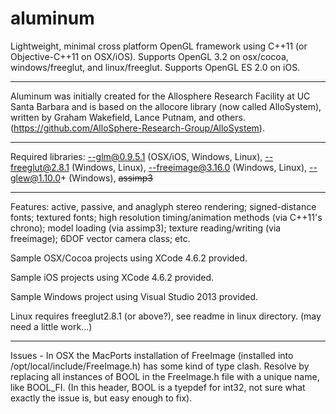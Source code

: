 aluminum
========

Lightweight, minimal cross platform OpenGL framework using C++11 (or Objective-C++11 on OSX/iOS). Supports OpenGL 3.2 on osx/cocoa, windows/freeglut, and linux/freeglut. Supports OpenGL ES 2.0 on iOS.

***

Aluminum was initially created for the Allosphere Research Facility at UC Santa Barbara and is based on the allocore library (now called AlloSystem), written by Graham Wakefield, Lance Putnam, and others. (https://github.com/AlloSphere-Research-Group/AlloSystem). 

*** 

Required libraries: 
    --glm@0.9.5.1 (OSX/iOS, Windows, Linux), 
    --freeglut@2.8.1 (Windows, Linux), 
    --freeimage@3.16.0 (Windows, Linux), 
    --glew@1.10.0+ (Windows),
    ~~assimp3~~

*** 

Features: active, passive, and anaglyph stereo rendering; signed-distance fonts; textured fonts; high resolution timing/animation methods (via C++11's chrono); model loading (via assimp3); texture reading/writing (via freeimage); 6DOF vector camera class; etc. 

Sample OSX/Cocoa projects using XCode 4.6.2 provided.

Sample iOS projects using XCode 4.6.2 provided.

Sample Windows project using Visual Studio 2013 provided. 

Linux requires freeglut2.8.1 (or above?), see readme in linux directory. (may need a little work...)

***

Issues - In OSX the MacPorts installation of FreeImage (installed into /opt/local/include/FreeImage.h) has some kind of type clash. Resolve by replacing all instances of BOOL in the FreeImage.h file with a unique name, like BOOL_FI. (In this header, BOOL is a tyepdef for int32, not sure what exactly the issue is, but easy enough to fix).


